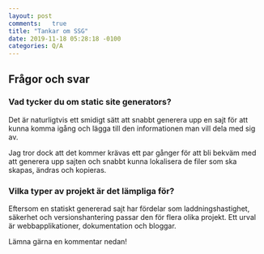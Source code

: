 ```yaml
---
layout: post
comments:   true
title: "Tankar om SSG"
date: 2019-11-18 05:28:18 -0100
categories: Q/A
---
```

<div class="post-style">
    <h2><strong>Frågor och svar</strong></h2>
    <h3>Vad tycker du om static site generators?</h3>
    <p>Det är naturligtvis ett smidigt sätt att snabbt generera upp en sajt för att kunna komma igång och lägga till den informationen man vill dela med sig av.</p>
    <p>Jag tror dock att det kommer krävas ett par gånger för att bli bekväm med att generera upp sajten och snabbt kunna lokalisera de filer som ska skapas, ändras och kopieras.</p>
    <h3>Vilka typer av projekt är det lämpliga för?</h3>
    <p>Eftersom en statiskt genererad sajt har fördelar som laddningshastighet, säkerhet och versionshantering passar den för flera olika projekt. Ett urval är webbapplikationer, dokumentation och bloggar.</p>
</div>
<p>Lämna gärna en kommentar nedan!</p>